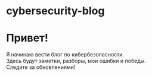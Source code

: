 # cybersecurity-blog
# Привет!

Я начинаю вести блог по кибербезопасности.  
Здесь будут заметки, разборы, мои ошибки и победы.  
Следите за обновлениями!
